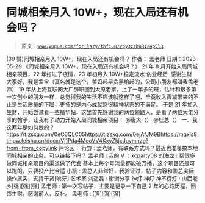 # 同城相亲月入 10W+，现在入局还有机会吗？

> 原文：[`www.yuque.com/for_lazy/thfiu8/vby3czbo8124p5l3`](https://www.yuque.com/for_lazy/thfiu8/vby3czbo8124p5l3)

<ne-h2 id="74671e02" data-lake-id="74671e02"><ne-heading-ext><ne-heading-anchor></ne-heading-anchor><ne-heading-fold></ne-heading-fold></ne-heading-ext><ne-heading-content><ne-text id="ud6f5c53e">(39 赞)同城相亲月入 10W+，现在入局还有机会吗？</ne-text></ne-heading-content></ne-h2> <ne-p id="ud6051511" data-lake-id="ud6051511"><ne-text id="u70c6aff1">作者： 孟老师</ne-text></ne-p> <ne-p id="ua5c7ea54" data-lake-id="ua5c7ea54"><ne-text id="uc18a8045">日期：2023-05-29</ne-text></ne-p> <ne-p id="u85cdd289" data-lake-id="u85cdd289"><ne-text id="u7cd2a049">《同城相亲月入 10W+，现在入局还有机会吗？》</ne-text></ne-p> <ne-p id="u626b0673" data-lake-id="u626b0673"><ne-text id="ub43d929a">21 年 8 月开始入局同城相亲项目，22 年扛过了疫情，23 年初月入 10W+稳定流水</ne-text> <ne-text id="u78bfc808">创业经历  感谢生财</ne-text></ne-p> <ne-p id="u50143b51" data-lake-id="u50143b51"><ne-text id="ude827da9">大家好，我是孟宝（真名就是这个，爹妈起早贪黑给起的，公司小朋友都叫我孟老师）</ne-text></ne-p> <ne-p id="ucb63c0c5" data-lake-id="ucb63c0c5"><ne-text id="u907ae693">19 年从上海互联网大厂辞职回到太原老家，上了一年多的班，估计和很多第一次创业的朋友一样，总觉得我的生活不应该就这样了吧，毕竟收入骤减带来的不止是生活质量的下降，更多的是内心成就感很精神状态的不满足。</ne-text></ne-p> <ne-p id="u72c6d432" data-lake-id="u72c6d432"><ne-text id="ubaac4f6a">于是 21 年加入生财，开始尝试看一些精华帖，这里首先感谢我的两位领路人，是看了两位大佬分享的帖子，让我有了动力开始入局同城相亲项目：</ne-text> <ne-text id="u109de658">@唐大（）</ne-text> <ne-text id="u87756644">@杜总（）</ne-text></ne-p> <ne-p id="ua7deb57a" data-lake-id="ua7deb57a"><ne-text id="u662f9de2">一、我这两年是如何做的？</ne-text></ne-p> <ne-p id="u49e0dad9" data-lake-id="u49e0dad9">[<ne-text id="u931ac586">https://t.zsxq.com/0eC6QLC05</ne-text>](https://t.zsxq.com/0eC6QLC05)[<ne-text id="u6f1dee4e">https://t.zsxq.com/0ejAfJM9B</ne-text>](https://t.zsxq.com/0ejAfJM9B)[<ne-text id="u35e35fdc">https://mqxis8tihpw.feishu.cn/docx/Vj1Pda4MeoVV4KxyZkjcJuymnzg?from=from_copylink</ne-text>](https://mqxis8tihpw.feishu.cn/docx/Vj1Pda4MeoVV4KxyZkjcJuymnzg?from=from_copylink)</ne-p> <ne-hole id="u3334fe2a" data-lake-id="u3334fe2a"><ne-card data-card-name="hr" data-card-type="block" id="pmwBX" data-event-boundary="card"><ne-p id="u073a3116" data-lake-id="u073a3116"><ne-text id="u6811ee0e">评论区：</ne-text></ne-p> <ne-p id="u7cc8719f" data-lake-id="u7cc8719f"><ne-text id="u4ea55366">行野 : 孟老师，有联系方式吗？最近也准备搞本地同城相亲的业务。可以链接下吗？</ne-text> <ne-text id="u718ff362">孟老师 : 我的 V ：xcparty08</ne-text> <ne-text id="u558d0a45">刘海龙 : 帮很多做同城相亲项目的渠道做了代发</ne-text> <ne-text id="ua1e5aff8">基本上每个号流量都能破万播，这个项目还是可以跑的，只要投产比合适</ne-text> <ne-text id="u95c697e5">小凯 : 孟总人非常好，我验证过，帖子内容和孟总实际操作属实，支持干货[呲牙]</ne-text> <ne-text id="ucfd99c1e">艺术家 刘遥磊 : 谢谢分享</ne-text> <ne-text id="ud5b9b8bc">神灯 神灯 神不楞灯 : 山西老乡[强][强][强]</ne-text> <ne-text id="u001f7512">孟老师 : 第一次写帖子，主要是记录一下自己 2 年的心路历程，回馈生财，感谢前人，反补。</ne-text> <ne-text id="u4d3576ff">孟老师 : [强][强][强]</ne-text></ne-p></ne-card></ne-hole>